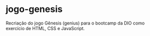 # jogo-genesis
Recriação do jogo Gênesis (genius) para o bootcamp da DIO como exercício de HTML, CSS e JavaScript.
